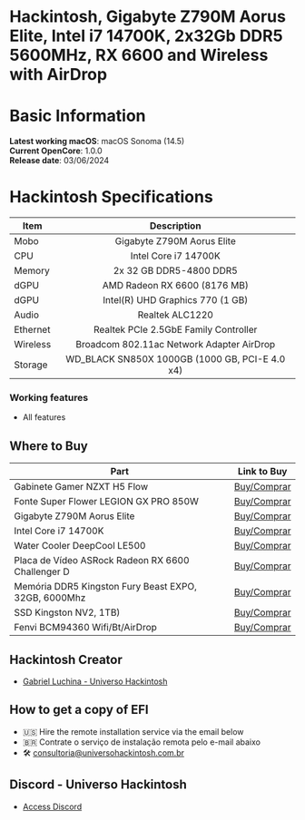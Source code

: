 # Hackintosh, Gigabyte Z790M Aorus Elite, Intel i7 14700K, 2x32Gb DDR5 5600MHz, RX 6600 and Wireless with AirDrop

# Basic Information

**Latest working macOS**: macOS Sonoma (14.5)
<br>
**Current OpenCore**: 1.0.0
<br>
**Release date**: 03/06/2024

# Hackintosh Specifications
|Item|Description|
|-|:-------:|
|Mobo|Gigabyte Z790M Aorus Elite|
|CPU|Intel Core i7 14700K|
|Memory|2x 32 GB DDR5-4800 DDR5|
|dGPU|AMD Radeon RX 6600  (8176 MB)|
|dGPU|Intel(R) UHD Graphics 770  (1 GB)|
|Audio|Realtek ALC1220|
|Ethernet|Realtek PCIe 2.5GbE Family Controller|
|Wireless|Broadcom 802.11ac Network Adapter AirDrop|
|Storage|WD_BLACK SN850X 1000GB  (1000 GB, PCI-E 4.0 x4)|

### Working features
- All features

## Where to Buy

|Part|Link to Buy|
|-|:-------:|
|Gabinete Gamer NZXT H5 Flow|[Buy/Comprar](https://www.terabyteshop.com.br/produto/23345/gabinete-gamer-nzxt-h5-flow-mid-tower-vidro-temperado-atx-white-sem-fonte-com-2-fans-cc-h51fw-01?p=880853)|
|Fonte Super Flower LEGION GX PRO 850W|[Buy/Comprar](https://www.terabyteshop.com.br/produto/17901/fonte-super-flower-legion-gx-pro-850w-80-plus-gold-pfc-ativo-semi-modular-sf-850p14xe?p=880853)|
|Gigabyte Z790M Aorus Elite|[Buy/Comprar](https://www.terabyteshop.com.br/produto/24694/placa-mae-gigabyte-z790m-aorus-elite-chipset-z790-intel-lga-1700-matx-ddr5?p=880853)|
|Intel Core i7 14700K|[Buy/Comprar](https://www.terabyteshop.com.br/produto/26267/processador-intel-core-i7-14700k-34-ghz-56ghz-turbo-14-geracao-20-cores-28-threads-lga-1700-bx8071514700?p=880853)|
|Water Cooler DeepCool LE500|[Buy/Comprar](https://www.terabyteshop.com.br/produto/22309/water-cooler-deepcool-le500-led-6-cores-240mm-intel-amd-r-le500-bklnmc-g-1?p=880853)|
|Placa de Vídeo ASRock Radeon RX 6600 Challenger D|[Buy/Comprar](https://www.terabyteshop.com.br/produto/19808/placa-de-video-asrock-radeon-rx-6600-challenger-d-8gb-gddr6-fsr-ray-tracing-90-ga2rzz-00uanf?p=880853)|
|Memória DDR5 Kingston Fury Beast EXPO, 32GB, 6000Mhz|[Buy/Comprar](https://www.terabyteshop.com.br/produto/24318/memoria-ddr5-kingston-fury-beast-expo-32gb-6000mhz-black-kf560c36bbe-32?p=880853)|
|SSD Kingston NV2, 1TB)|[Buy/Comprar](https://www.terabyteshop.com.br/produto/23000/ssd-kingston-nv2-1tb-m2-nvme-2280-leitura-3500mbs-e-gravacao-2100mbs-snv2s1000g?p=880853)|
|Fenvi BCM94360 Wifi/Bt/AirDrop|[Buy/Comprar](https://s.click.aliexpress.com/e/_Dkitndd)|

## Hackintosh Creator
- [Gabriel Luchina - Universo Hackintosh](https://luchina.com.br)

## How to get a copy of EFI
- 🇺🇸 Hire the remote installation service via the email below
- 🇧🇷 Contrate o serviço de instalação remota pelo e-mail abaixo
- 🛠️ [consultoria@universohackintosh.com.br](mailto:consultoria@universohackintosh.com.br)

## Discord - Universo Hackintosh
- [Access Discord](https://discord.universohackintosh.com.br)

